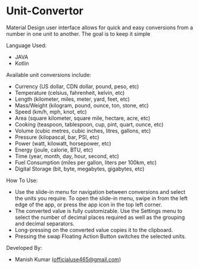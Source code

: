 # Unit-Convertor
Material Design user interface allows for quick and easy conversions from a number in one unit to another. The goal is to keep it simple

Language Used:
- JAVA
- Kotlin

Available unit conversions include:
- Currency (US dollar, CDN dollar, pound, peso, etc)
- Temperature (celsius, fahrenheit, kelvin, etc)
- Length (kilometer, miles, meter, yard, feet, etc)
- Mass/Weight (kilogram, pound, ounce, ton, stone, etc)
- Speed (km/h, mph, knot, etc)
- Area (square kilometer, square mile, hectare, acre, etc)
- Cooking (teaspoon, tablespoon, cup, pint, quart, ounce, etc)
- Volume (cubic metres, cubic inches, litres, gallons, etc)
- Pressure (kilopascal, bar, PSI, etc)
- Power (watt, kilowatt, horsepower, etc)
- Energy (joule, calorie, BTU, etc)
- Time (year, month, day, hour, second, etc)
- Fuel Consumption (miles per gallon, liters per 100km, etc)
- Digital Storage (bit, byte, megabytes, gigabytes, etc)

How To Use:
- Use the slide-in menu for navigation between conversions and select the units you require. To open the slide-in menu, swipe in from the left edge of the app, or press the app icon in the top left corner.
- The converted value is fully customizable. Use the Settings menu to select the number of decimal places required as well as the grouping and decimal separators.
- Long-pressing on the converted value copies it to the clipboard.
- Pressing the swap Floating Action Button switches the selected units.

Developed By:
- Manish Kumar (officialuse465@gmail.com)
